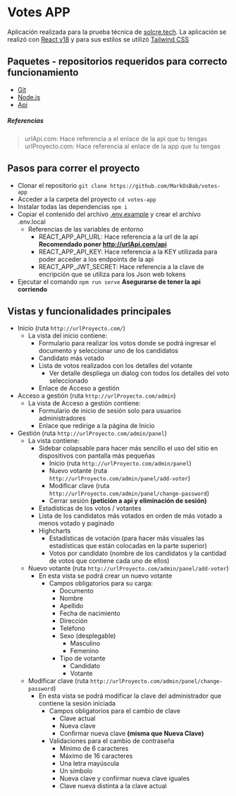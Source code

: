# Votes APP
Aplicación realizada para la prueba técnica de [solcre.tech](https://solcre.tech/).
La aplicación se realizó con [React v18](https://es.react.dev/) y para sus estilos se utilizó [Tailwind CSS](https://tailwindcss.com/)

## Paquetes - repositorios requeridos para correcto funcionamiento

* [Git](https://git-scm.com/downloads)
* [Node.js](https://nodejs.org/en/download/package-manager)
* [Api](https://github.com/MarkOsBab/votes-api)

##### Referencias

> urlApi.com: Hace referencia a el enlace de la api que tu tengas
> urlProyecto.com: Hace referencia al enlace de la app que tu tengas

## Pasos para correr el proyecto

* Clonar el repositorio `git clone https://github.com/MarkOsBab/votes-app`
* Acceder a la carpeta del proyecto `cd votes-app`
* Instalar todas las dependencias `npm i`
* Copiar el contenido del archivo [.env.example](https://github.com/MarkOsBab/votes-app/blob/main/.env.example) y crear el archivo .env.local
    - Referencias de las variables de entorno
        - REACT_APP_API_URL: Hace referencia a la url de la api  **Recomendado poner http://urlApi.com/api**
        - REACT_APP_API_KEY: Hace referencia a la KEY utilizada para poder acceder a los endpoints de la api
        - REACT_APP_JWT_SECRET: Hace referencia a la clave de encripción que se utiliza para los Json web tokens
* Ejecutar el comando `npm run serve` **Asegurarse de tener la api corriendo**

## Vistas y funcionalidades principales

- Inicio (ruta `http://urlProyecto.com/`)
    - La vista del inicio contiene:
        - Formulario para realizar los votos donde se podrá ingresar el documento y seleccionar uno de los candidatos
        - Candidato más votado
        - Lista de votos realizados con los detalles del votante 
            - Ver detalle despliega un dialog con todos los detalles del voto seleccionado
        - Enlace de Acceso a gestión
- Acceso a gestión (ruta `http://urlProyecto.com/admin`)
    - La vista de Acceso a gestión contiene:
        - Formulario de inicio de sesión solo para usuarios administradores
        - Enlace que redirige a la página de Inicio
- Gestión (ruta `http://urlProyecto.com/admin/panel`)
    - La vista contiene:
        - Sidebar colapsable para hacer más sencillo el uso del sitio en dispositivos con pantalla más pequeñas
            * Inicio (ruta `http://urlProyecto.com/admin/panel`)
            * Nuevo votante (ruta `http://urlProyecto.com/admin/panel/add-voter`)
            * Modificar clave (ruta `http://urlProyecto.com/admin/panel/change-password`)
            * Cerrar sesión **(petición a api y eliminación de sesión)**
        - Estadísticas de los votos / votantes
        - Lista de los candidatos más votados en orden de más votado a menos votado y paginado
        - Highcharts
            - Estadísticas de votación (para hacer más visuales las estadísticas que están colocadas en la parte superior)
            - Votos por candidato (nombre de los candidatos y la cantidad de votos que contiene cada uno de ellos)
    - Nuevo votante (ruta `http://urlProyecto.com/admin/panel/add-voter`)
        - En esta vista se podrá crear un nuevo votante
            - Campos obligatorios para su carga:
                * Documento
                * Nombre
                * Apellido
                * Fecha de nacimiento
                * Dirección
                * Teléfono
                * Sexo (desplegable)
                    * Masculino
                    * Femenino
                * Tipo de votante
                    * Candidato
                    * Votante
    - Modificar clave (ruta `http://urlProyecto.com/admin/panel/change-password`)
        - En esta vista se podrá modificar la clave del administrador que contiene la sesión iniciada
            - Campos obligatorios para el cambio de clave
                * Clave actual
                * Nueva clave
                * Confirmar nueva clave **(misma que Nueva Clave)**
            - Validaciones para el cambio de contraseña
                * Mínimo de 6 caracteres
                * Máximo de 16 caracteres
                * Una letra mayúscula
                * Un símbolo
                * Nueva clave y confirmar nueva clave iguales
                * Clave nueva distinta a la clave actual